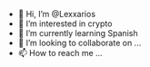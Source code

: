 - 👋 Hi, I’m @Lexxarios
- 👀 I’m interested in crypto
- 🌱 I’m currently learning Spanish
- 💞️ I’m looking to collaborate on ...
- 📫 How to reach me ...

<!---
Lexxarios/Lexxarios is a ✨ special ✨ repository because its `README.md` (this file) appears on your GitHub profile.
You can click the Preview link to take a look at your changes.
--->
